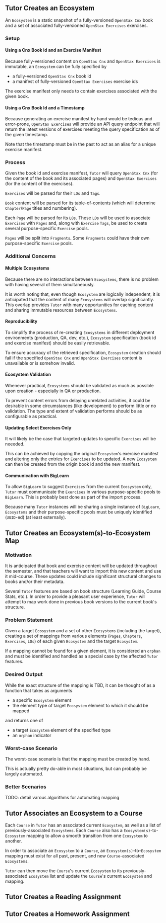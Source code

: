
## Tutor Creates an Ecosystem

An `Ecosystem` is a static snapshot of 
a fully-versioned `OpenStax Cnx` book 
and 
a set of associated fully-versioned `OpenStax Exercises` exercises.

### Setup

#### Using a Cnx Book Id and an Exercise Manifest

Because fully-versioned content on `OpenStax Cnx` and `OpenStax Exercises` is immutable, 
an `Ecosystem` can be fully specified by

* a fully-versioned `OpenStax Cnx` book id
* a manifest of fully-versioned `OpenStax Exercises` exercise ids

The exercise manifest only needs to contain exercises associated with the given book.

#### Using a Cnx Book Id and a Timestamp

Because generating an exercise manifest by hand would be tedious and error-prone,
`OpenStax Exercises` will provide an API query endpoint
that will return the latest versions of exercises meeting the query specification
as of the given timestamp.

Note that the timestamp must be in the past
to act as an alias for a unique exercise manifest.

### Process

Given the book id and exercise manifest, 
`Tutor` will query 
`OpenStax Cnx` (for the content of the book and its associated pages)
and 
`OpenStax Exercises` (for the content of the exercises).

`Exercises` will be parsed for their `LOs` and `Tags`.

`Book` content will be parsed for its table-of-contents (which will determine `Chapter`/`Page` titles and numbering).

Each `Page` will be parsed for its `LOs`.
These `LOs` will be used to associate `Exercises` with `Pages`
and, along with `Exercise` `Tags`,
be used to create several purpose-specific `Exercise` pools.

`Pages` will be split into `Fragments`.  Some `Fragments` could have their own purpose-specific `Exercise` pools.

### Additional Concerns

#### Multiple Ecosystems

Because there are no interactions between `Ecosystems`, there is no problem with having several of them simultaneously. 

It is worth noting that,
even though `Ecosystem` are logically independent,
it is anticipated that the content of many `Ecosystems` will overlap significantly.
This overlap provides `Tutor` with many opportunities
for caching content and
sharing immutable resources between `Ecosystems`.

#### Reproducibility

To simplify the process of re-creating `Ecosystems` in different deployment environments (production, QA, dev, etc.), 
`Ecosystem` specification (book id and exercise manifest) should be easily retrievable.

To ensure accuracy of the retrieved specification, 
`Ecosystem` creation should fail
if the specified `OpenStax Cnx` and `OpenStax Exercises` content is unavailable
or is somehow invalid.

#### Ecosystem Validation

Whenever practical, `Ecosystems` should be validated as much as possible upon creation - especially in QA or production.

To prevent content errors from delaying unrelated activities,
it could be desirable in some circumstances (like development)
to perform little or no validation.
The type and extent of validation performs should be as configurable as practical.

#### Updating Select Exercises Only

It will likely be the case that targeted updates to specific `Exercises` will be neeeded.

This can be achieved by copying the original `Ecosystem`'s exercise manifest
and altering only the entries for `Exercises` to be updated.
A new `Ecosystem` can then be created from the origin book id and the new manifest.

#### Communication with BigLearn

To allow `BigLearn` to suggest `Exercises` from the current `Ecosystem` only, 
`Tutor` must communicate the `Exercises` in various purpose-specific pools
to `BigLearn`.  This is probably best done as part of the import process.

Because many `Tutor` instances will be sharing a single instance of `BigLearn`,
`Ecosystems` and their purpose-specific pools must be uniquely identified (`UUID`-ed)
(at least externally).

## Tutor Creates an Ecosystem(s)-to-Ecosystem Map

### Motivation

It is anticipated that book and exercise content will be updated throughout the semester,
and that teachers will want to import this new content and use it mid-course.
These updates could include significant structural changes to books and/or their metadata.

Several `Tutor` features are based on book structure
(Learning Guide, Course Stats, etc.).
In order to provide a pleasant user experience, 
`Tutor` will attempt to map work done in previous book versions
to the current book's structure.

### Problem Statement

Given a target `Ecosystem` and a set of other `Ecosystems` (including the target),
creating a set of mappings
from various elements
(`Pages`, `Chapters`, `Exercises`, `LOs`)
of each given `Ecosystem` and the target `Ecosystem`.

If a mapping cannot be found for a given element,
it is considered an `orphan`
and must be identified
and handled as a special case
by the affected `Tutor` features.

### Desired Output

While the exact structure of the mapping is TBD,
it can be thought of as a function
that takes as arguments

* a specific `Ecosystem` element
* the element type of target `Ecosystem` element to which it should be mapped

and returns one of

* a target `Ecosystem` element of the specified type
* an `orphan` indicator

### Worst-case Scenario

The worst-case scenario is that the mapping must be created by hand.

This is actually pretty do-able in most situations, but can probably be largely automated.

### Better Scenarios

TODO: detail varous algorithms for automating mapping

## Tutor Associates an Ecosystem to a Course

Each `Course` in `Tutor` has an associated current `Ecosystem`,
as well as a list of previously-associated `Ecosystems`.
Each `Course` also has a `Ecosystem(s)`-to-`Ecosystem` mapping
to allow a smooth transition from one `Ecosystem` to another.

In order to associate an `Ecosystem` to a `Course`, 
an `Ecosystem(s)`-to-`Ecosystem` mapping
must exist for all past, present, and new `Course`-associated `Ecosystems`.

`Tutor` can then
move the `Course`'s current `Ecosystem` to its previously-associated `Ecosystem` list
and update the `Course`'s current `Ecosystem` and mapping.

## Tutor Creates a Reading Assignment

## Tutor Creates a Homework Assignment

